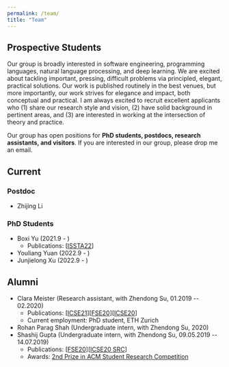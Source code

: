 ```yaml
---
permalink: /team/
title: "Team"
---
```

## Prospective Students
Our group is broadly interested in software engineering, programming languages, natural language processing, and deep learning. We are excited about tackling important, pressing, difficult problems via principled, elegant, practical solutions. Our work is published routinely in the best venues, but more importantly, our work strives for elegance and impact, both conceptual and practical. I am always excited to recruit excellent applicants who (1) share our research style and vision, (2) have solid background in pertinent areas, and (3) are interested in working at the intersection of theory and practice.

Our group has open positions for **PhD students, postdocs, research assistants, and visitors**. If you are interested in our group, please drop me an email.


<!-- <br/> -->

## Current
### Postdoc
- Zhijing Li

### PhD Students
- Boxi Yu (2021.9 - )
  - Publications: \[[ISSTA22](/files/pdf/research/ISSTAa.pdf)\] 
- Youliang Yuan (2022.9 - )
- Junjielong Xu (2022.9 - )




<!-- <br/> -->

## Alumni
- Clara Meister (Research assistant, with Zhendong Su, 01.2019 -- 02.2020)
  - Publications: \[[ICSE21](/files/pdf/research/ICSE21.pdf)\]\[[FSE20](/files/pdf/research/ESECFSE20.pdf)\]\[[ICSE20](/files/pdf/research/ICSE20.pdf)\] 
  - Current employment: PhD student, ETH Zurich
- Rohan Parag Shah (Undergraduate intern, with Zhendong Su, 2020)
- Shashij Gupta (Undergraduate intern, with Zhendong Su, 09.05.2019 -- 14.07.2019)
  - Publications: \[[FSE20](/files/pdf/research/ESECFSE20.pdf)\]\[[ICSE20 SRC](/files/pdf/research/ICSE20SRC.pdf)\]
  - Awards: [2nd Prize in ACM Student Research Competition](https://src.acm.org/winners/2021)


